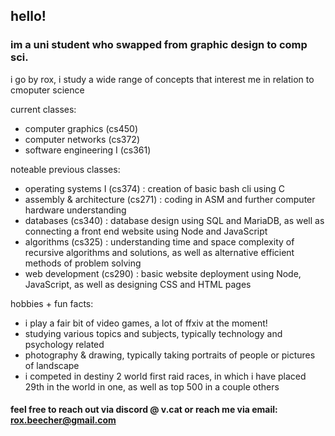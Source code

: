 ## hello!

### im a uni student who swapped from graphic design to comp sci.
i go by rox, i study a wide range of concepts that interest me in relation to cmoputer science

current classes:
- computer graphics (cs450)
- computer networks (cs372)
- software engineering I (cs361)

noteable previous classes:
- operating systems I (cs374) : creation of basic bash cli using C
- assembly & architecture (cs271) : coding in ASM and further computer hardware understanding
- databases (cs340) : database design using SQL and MariaDB, as well as connecting a front end website using Node and JavaScript
- algorithms (cs325) : understanding time and space complexity of recursive algorithms and solutions, as well as alternative efficient methods of problem solving
- web development (cs290) : basic website deployment using Node, JavaScript, as well as designing CSS and HTML pages

hobbies + fun facts:
- i play a fair bit of video games, a lot of ffxiv at the moment!
- studying various topics and subjects, typically technology and psychology related
- photography & drawing, typically taking portraits of people or pictures of landscape
- i competed in destiny 2 world first raid races, in which i have placed 29th in the world in one, as well as top 500 in a couple others

#### feel free to reach out via discord @ v.cat or reach me via email: rox.beecher@gmail.com

